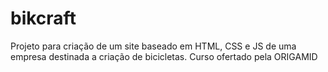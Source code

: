 # bikcraft
Projeto para criação de um site baseado em HTML, CSS e JS de uma empresa destinada a criação de bicicletas. Curso ofertado pela ORIGAMID
